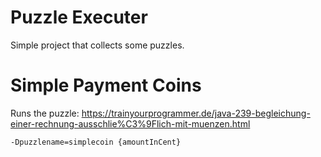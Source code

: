 Puzzle Executer
=====================

Simple project that collects some puzzles.

# Simple Payment Coins
Runs the puzzle: https://trainyourprogrammer.de/java-239-begleichung-einer-rechnung-ausschlie%C3%9Flich-mit-muenzen.html

```bash
-Dpuzzlename=simplecoin {amountInCent}
```